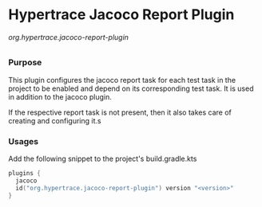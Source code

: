 # Hypertrace Jacoco Report Plugin

###### org.hypertrace.jacoco-report-plugin

### Purpose
This plugin configures the jacoco report task for each test task in the project to be enabled
and depend on its corresponding test task. It is used in addition to the jacoco plugin.

If the respective report task is not present, then it also takes care of creating and configuring it.s

### Usages
Add the following snippet to the project's build.gradle.kts

```kotlin
plugins {
  jacoco
  id("org.hypertrace.jacoco-report-plugin") version "<version>"
}
```
